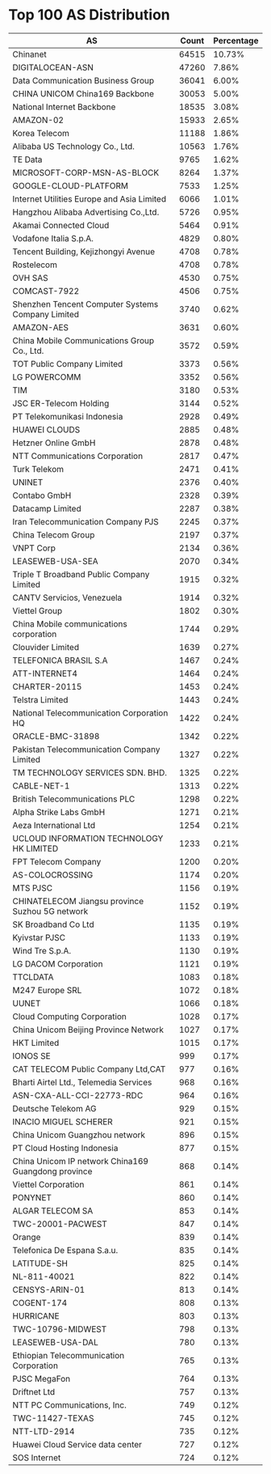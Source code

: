 # Top 100 AS Distribution
| AS | Count | Percentage |
|----|----|----|
| Chinanet | 64515 | 10.73% |
| DIGITALOCEAN-ASN | 47260 | 7.86% |
| Data Communication Business Group | 36041 | 6.00% |
| CHINA UNICOM China169 Backbone | 30053 | 5.00% |
| National Internet Backbone | 18535 | 3.08% |
| AMAZON-02 | 15933 | 2.65% |
| Korea Telecom | 11188 | 1.86% |
| Alibaba US Technology Co., Ltd. | 10563 | 1.76% |
| TE Data | 9765 | 1.62% |
| MICROSOFT-CORP-MSN-AS-BLOCK | 8264 | 1.37% |
| GOOGLE-CLOUD-PLATFORM | 7533 | 1.25% |
| Internet Utilities Europe and Asia Limited | 6066 | 1.01% |
| Hangzhou Alibaba Advertising Co.,Ltd. | 5726 | 0.95% |
| Akamai Connected Cloud | 5464 | 0.91% |
| Vodafone Italia S.p.A. | 4829 | 0.80% |
| Tencent Building, Kejizhongyi Avenue | 4708 | 0.78% |
| Rostelecom | 4708 | 0.78% |
| OVH SAS | 4530 | 0.75% |
| COMCAST-7922 | 4506 | 0.75% |
| Shenzhen Tencent Computer Systems Company Limited | 3740 | 0.62% |
| AMAZON-AES | 3631 | 0.60% |
| China Mobile Communications Group Co., Ltd. | 3572 | 0.59% |
| TOT Public Company Limited | 3373 | 0.56% |
| LG POWERCOMM | 3352 | 0.56% |
| TIM | 3180 | 0.53% |
| JSC ER-Telecom Holding | 3144 | 0.52% |
| PT Telekomunikasi Indonesia | 2928 | 0.49% |
| HUAWEI CLOUDS | 2885 | 0.48% |
| Hetzner Online GmbH | 2878 | 0.48% |
| NTT Communications Corporation | 2817 | 0.47% |
| Turk Telekom | 2471 | 0.41% |
| UNINET | 2376 | 0.40% |
| Contabo GmbH | 2328 | 0.39% |
| Datacamp Limited | 2287 | 0.38% |
| Iran Telecommunication Company PJS | 2245 | 0.37% |
| China Telecom Group | 2197 | 0.37% |
| VNPT Corp | 2134 | 0.36% |
| LEASEWEB-USA-SEA | 2070 | 0.34% |
| Triple T Broadband Public Company Limited | 1915 | 0.32% |
| CANTV Servicios, Venezuela | 1914 | 0.32% |
| Viettel Group | 1802 | 0.30% |
| China Mobile communications corporation | 1744 | 0.29% |
| Clouvider Limited | 1639 | 0.27% |
| TELEFONICA BRASIL S.A | 1467 | 0.24% |
| ATT-INTERNET4 | 1464 | 0.24% |
| CHARTER-20115 | 1453 | 0.24% |
| Telstra Limited | 1443 | 0.24% |
| National Telecommunication Corporation HQ | 1422 | 0.24% |
| ORACLE-BMC-31898 | 1342 | 0.22% |
| Pakistan Telecommunication Company Limited | 1327 | 0.22% |
| TM TECHNOLOGY SERVICES SDN. BHD. | 1325 | 0.22% |
| CABLE-NET-1 | 1313 | 0.22% |
| British Telecommunications PLC | 1298 | 0.22% |
| Alpha Strike Labs GmbH | 1271 | 0.21% |
| Aeza International Ltd | 1254 | 0.21% |
| UCLOUD INFORMATION TECHNOLOGY HK LIMITED | 1233 | 0.21% |
| FPT Telecom Company | 1200 | 0.20% |
| AS-COLOCROSSING | 1174 | 0.20% |
| MTS PJSC | 1156 | 0.19% |
| CHINATELECOM Jiangsu province Suzhou 5G network | 1152 | 0.19% |
| SK Broadband Co Ltd | 1135 | 0.19% |
| Kyivstar PJSC | 1133 | 0.19% |
| Wind Tre S.p.A. | 1130 | 0.19% |
| LG DACOM Corporation | 1121 | 0.19% |
| TTCLDATA | 1083 | 0.18% |
| M247 Europe SRL | 1072 | 0.18% |
| UUNET | 1066 | 0.18% |
| Cloud Computing Corporation | 1028 | 0.17% |
| China Unicom Beijing Province Network | 1027 | 0.17% |
| HKT Limited | 1015 | 0.17% |
| IONOS SE | 999 | 0.17% |
| CAT TELECOM Public Company Ltd,CAT | 977 | 0.16% |
| Bharti Airtel Ltd., Telemedia Services | 968 | 0.16% |
| ASN-CXA-ALL-CCI-22773-RDC | 964 | 0.16% |
| Deutsche Telekom AG | 929 | 0.15% |
| INACIO MIGUEL SCHERER | 921 | 0.15% |
| China Unicom Guangzhou network | 896 | 0.15% |
| PT Cloud Hosting Indonesia | 877 | 0.15% |
| China Unicom IP network China169 Guangdong province | 868 | 0.14% |
| Viettel Corporation | 861 | 0.14% |
| PONYNET | 860 | 0.14% |
| ALGAR TELECOM SA | 853 | 0.14% |
| TWC-20001-PACWEST | 847 | 0.14% |
| Orange | 839 | 0.14% |
| Telefonica De Espana S.a.u. | 835 | 0.14% |
| LATITUDE-SH | 825 | 0.14% |
| NL-811-40021 | 822 | 0.14% |
| CENSYS-ARIN-01 | 813 | 0.14% |
| COGENT-174 | 808 | 0.13% |
| HURRICANE | 803 | 0.13% |
| TWC-10796-MIDWEST | 798 | 0.13% |
| LEASEWEB-USA-DAL | 780 | 0.13% |
| Ethiopian Telecommunication Corporation | 765 | 0.13% |
| PJSC MegaFon | 764 | 0.13% |
| Driftnet Ltd | 757 | 0.13% |
| NTT PC Communications, Inc. | 749 | 0.12% |
| TWC-11427-TEXAS | 745 | 0.12% |
| NTT-LTD-2914 | 735 | 0.12% |
| Huawei Cloud Service data center | 727 | 0.12% |
| SOS Internet | 724 | 0.12% |
